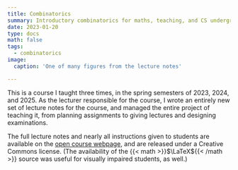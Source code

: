 ```yaml
---
title: Combinatorics
summary: Introductory combinatorics for maths, teaching, and CS undergrads
date: 2023-01-20
type: docs
math: false
tags:
  - combinatorics
image:
  caption: 'One of many figures from the lecture notes'

---
```


This is a course I taught three times, in the spring semesters of 2023, 2024, and 2025. As the lecturer responsible for the course, I wrote an entirely new set of lecture notes for the course, and managed the entire project of teaching it, from planning assignments to giving lectures and designing examinations.

The full lecture notes and nearly all instructions given to students are available on the [open course webpage](https://vagdur.github.io/Kombinatorik-1MA020/), and are released under a Creative Commons license. (The availability of the {{< math >}}$\LaTeX${{< /math >}} source was useful for visually impaired students, as well.)
